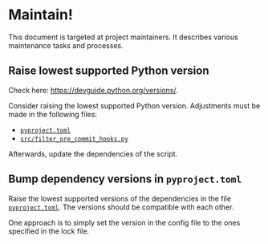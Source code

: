 # Maintain!

This document is targeted at project maintainers. It describes various
maintenance tasks and processes.

## Raise lowest supported Python version

Check here: <https://devguide.python.org/versions/>.

Consider raising the lowest supported Python version. Adjustments must be made
in the following files:

- [`pyproject.toml`](pyproject.toml)
- [`src/filter_pre_commit_hooks.py`](src/filter_pre_commit_hooks.py)

Afterwards, update the dependencies of the script.

## Bump dependency versions in `pyproject.toml`

Raise the lowest supported versions of the dependencies in the file
[`pyproject.toml`](pyproject.toml). The versions should be compatible with each
other.

One approach is to simply set the version in the config file to the ones
specified in the lock file.
